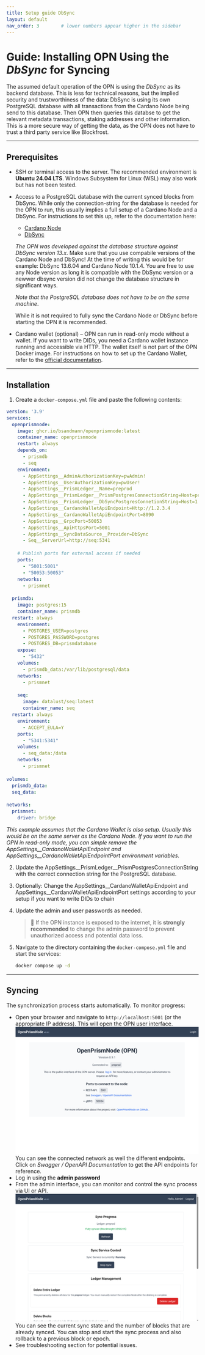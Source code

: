 ```yaml
---
title: Setup guide DbSync
layout: default
nav_order: 3        # lower numbers appear higher in the sidebar
---
```


# Guide: Installing OPN Using the *DbSync* for Syncing

The assumed default operation of the OPN is using the *DbSync* as its backend database. This is less for technical reasons, but the implied security and trustworthiness of the data: DbSync is using its own PostgreSQL database with all transactions from the Cardano Node being send to this database. Then OPN then queries this databse to get the relevant metadata transactions, staking addresses and other information. This is a more secure way of getting the data, as the OPN does not have to trust a third party service like Blockfrost.
 
---

## Prerequisites

- SSH or terminal access to the server. The recommended environment is **Ubuntu 24.04 LTS**. Windows Subsystem for
  Linux (WSL) may also work but has not been tested.
- Access to a PostgreSQL database with the current synced blocks from DbSync. While only the connection-string for the database is needed for the OPN to run, this usually implies a full setup of a Cardano Node and a DbSync. For instructions to set this up, refer to the documentation here: 
  - [Cardano Node](https://github.com/IntersectMBO/cardano-node)
  - [DbSync](https://github.com/IntersectMBO/cardano-db-sync)
   
  *The OPN was developed against the database structure against DbSync version 13.x*. 
   Make sure that you use compabile versions of the Cardano Node and DbSync! At the time of writing this would be for example: DbSync 13.6.04 and Cardano Node 10.1.4. You are free to use any Node version as long it is compatible with the DbSync version or a newwer dbsync version did not change the database structure in significant ways.

  *Note that the PostgreSQL database does not have to be on the same machine*. 

  While it is not required to fully sync the Cardano Node or DbSync before starting the OPN it is recommended.

- Cardano wallet (optional) – OPN can run in read-only mode without a wallet. If you want to write DIDs, you need a Cardano wallet
  instance running and accessible via HTTP. The wallet itself is not part of the OPN Docker image.
  For instructions on how to set up the Cardano Wallet, refer to the [official documentation](https://github.com/cardano-foundation/cardano-wallet).
 
---

## Installation

1. Create a `docker-compose.yml` file and paste the following contents:

```yaml
version: '3.9'
services:
  openprismnode:
    image: ghcr.io/bsandmann/openprismnode:latest
    container_name: openprismnode
    restart: always
    depends_on:
      - prismdb
      - seq
    environment:
      - AppSettings__AdminAuthorizationKey=pwAdmin!
      - AppSettings__UserAuthorizationKey=pwUser!
      - AppSettings__PrismLedger__Name=preprod
      - AppSettings__PrismLedger__PrismPostgresConnectionString=Host=prismdb;Database=prismdatabase;Username=postgres;Password=postgres
      - AppSettings__PrismLedger__DbSyncPostgresConnetionString=Host=1.2.3.4;Port=5432;Databse=cexplorer; User ID=yourName;Password=yourPassword; CommandTimeout=300
      - AppSettings__CardanoWalletApiEndpoint=Http://1.2.3.4
      - AppSettings__CardanoWalletApiEndpointPort=8090
      - AppSettings__GrpcPort=50053
      - AppSettings__ApiHttpsPort=5001
      - AppSettings__SyncDataSource__Provider=DbSync
      - Seq__ServerUrl=http://seq:5341

    # Publish ports for external access if needed
    ports:
      - "5001:5001"
      - "50053:50053"
    networks:
      - prismnet

  prismdb:
    image: postgres:15
    container_name: prismdb
  restart: always
    environment:
      - POSTGRES_USER=postgres
      - POSTGRES_PASSWORD=postgres
      - POSTGRES_DB=prismdatabase
    expose:
      - "5432"
    volumes:
      - prismdb_data:/var/lib/postgresql/data
    networks:
      - prismnet

    seq:
      image: datalust/seq:latest
      container_name: seq
  restart: always
    environment:
      - ACCEPT_EULA=Y
    ports:
      - "5341:5341"
    volumes:
      - seq_data:/data
    networks:
      - prismnet

volumes:
  prismdb_data:
  seq_data:

networks:
  prismnet:
    driver: bridge
```

  *This example assumes that the Cardano Wallet is also setup. Usually this would be on the same server as the Cardano Node. If you want to run the OPN in read-only mode, you can simple remove the AppSettings__CardanoWalletApiEndpoint and AppSettings__CardanoWalletApiEndpointPort environment variables.*

2. Update the AppSettings__PrismLedger__PrismPostgresConnectionString with the correct connection string for the PostgreSQL
   database. 

3. Optionally: Change the AppSettings__CardanoWalletApiEndpoint and AppSettings__CardanoWalletApiEndpointPort settings according to your setup if you want to write DIDs to chain

3. Update the admin and user passwords as needed.
   > 🔐 If the OPN instance is exposed to the internet, it is **strongly recommended** to change the admin password to
   prevent unauthorized access and potential data loss.

4. Navigate to the directory containing the `docker-compose.yml` file and start the services:

    ```bash
    docker compose up -d
    ```

---

## Syncing

The synchronization process starts automatically. To monitor progress:

- Open your browser and navigate to `http://localhost:5001` (or the appropriate IP address). This will open the OPN user
  interface. ![image](./images/scr6.png) You can see the connected network as well the different endpoints. Click on
  *Swagger / OpenAPI Documentation* to get the API endpoints for reference.
- Log in using the **admin password**
- From the admin interface, you can monitor and control the sync process via UI or API. ![image](./images/scr5.png)
  You can see the current sync state and the number of blocks that are already synced. You can stop and start the sync
  process and also rollback to a previous block or epoch.
- See troubleshooting section for potential issues.
 
